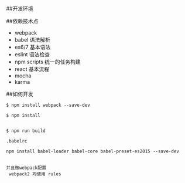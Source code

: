 ##开发环境


##依赖技术点

- webpack
- babel 语法解析
- es6/7 基本语法
- eslint 语法检查
- npm scripts   统一的任务构建
- react 基本流程
- mocha
- karma 


##如何开发

```
$ npm install webpack --save-dev

$ npm install

```

```

$ npm run build

```


```
.babelrc

npm install babel-loader babel-core babel-preset-es2015 --save-dev


并且做webpack配置
 webpack2 均使用 rules
```